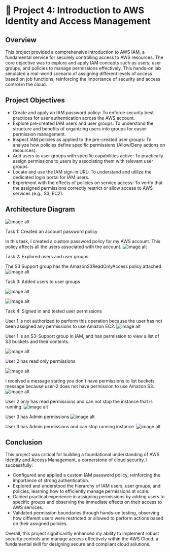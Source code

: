 # 📂 Project 4: Introduction to AWS Identity and Access Management

## Overview
This project provided a comprehensive introduction to AWS IAM, a fundamental service for securely controlling access to AWS resources. The core objective was to explore and apply IAM concepts such as users, user groups, and policies to manage permissions effectively. This hands-on lab simulated a real-world scenario of assigning different levels of access based on job functions, reinforcing the importance of security and access control in the cloud.

## Project Objectives
- Create and apply an IAM password policy: To enforce security best practices for user authentication across the AWS account.
- Explore pre-created IAM users and user groups: To understand the structure and benefits of organizing users into groups for easier permission management.
- Inspect IAM policies as applied to the pre-created user groups: To analyze how policies define specific permissions (Allow/Deny actions on resources).
- Add users to user groups with specific capabilities active: To practically assign permissions to users by associating them with relevant user groups.
- Locate and use the IAM sign-in URL: To understand and utilize the dedicated login portal for IAM users.
- Experiment with the effects of policies on service access: To verify that the assigned permissions correctly restrict or allow access to AWS services (e.g., S3, EC2).

## Architecture Diagram
![image alt](https://github.com/Nndoza/AWS-re-start-Program/blob/5b861243cb7510e168849718aa3b609ca32696be/Project%204%3A%20images/Arictechect%20diagram.png)

Task 1: Created an account password policy

In this task, I created a custom password policy for my AWS account. This policy affects all the users associated with the account.
![image alt](https://github.com/Nndoza/AWS-re-start-Program/blob/a3aed2f98f37331c20d1fa109bb4f049c79dc676/Project%204%3A%20images/password%20rest.png)

Task 2: Explored users and user groups

The S3 Support group has the AmazonS3ReadOnlyAccess policy attached
![image alt](https://github.com/Nndoza/AWS-re-start-Program/blob/a3aed2f98f37331c20d1fa109bb4f049c79dc676/Project%204%3A%20images/task%202.png)

Task 3: Added users to user groups

![image alt](https://github.com/Nndoza/AWS-re-start-Program/blob/a3aed2f98f37331c20d1fa109bb4f049c79dc676/Project%204%3A%20images/task%203%20adding%20users.png)

![image alt](https://github.com/Nndoza/AWS-re-start-Program/blob/a3aed2f98f37331c20d1fa109bb4f049c79dc676/Project%204%3A%20images/all%20user%20groups%20have%201%20user%20task%202.png)

Task 4: Signed in and tested user permissions

User 1 is not authorized to perform this operation  because the user has not been assigned any permissions to use Amazon EC2.
![image alt](https://github.com/Nndoza/AWS-re-start-Program/blob/a3aed2f98f37331c20d1fa109bb4f049c79dc676/Project%204%3A%20images/user%201%20had%20no%20EC2%20permissions.png)

User 1 is an S3-Support group in IAM, and has permission to view a list of S3 buckets and their contents.

![image alt](https://github.com/Nndoza/AWS-re-start-Program/blob/a3aed2f98f37331c20d1fa109bb4f049c79dc676/Project%204%3A%20images/user%201-%20has%20s3%20permissions.png)

User 2 has read only permissions

![image alt](https://github.com/Nndoza/AWS-re-start-Program/blob/a3aed2f98f37331c20d1fa109bb4f049c79dc676/Project%204%3A%20images/user%202%20had%20ec2%20permissions.png)

I received a message stating you don't have permissions to list buckets message because user-2 does not have permission to use Amazon S3.
![image alt](https://github.com/Nndoza/AWS-re-start-Program/blob/a3aed2f98f37331c20d1fa109bb4f049c79dc676/Project%204%3A%20images/user%202%20had%20no%20s3%20access%20permissions.png)

User 2 only has read permissions and can not stop the instance that is running.
![image alt](https://github.com/Nndoza/AWS-re-start-Program/blob/a3aed2f98f37331c20d1fa109bb4f049c79dc676/Project%204%3A%20images/user2%20only%20had%20read%20only%20permissions.png)

User 3 has Admin permissions
![image alt](https://github.com/Nndoza/AWS-re-start-Program/blob/a3aed2f98f37331c20d1fa109bb4f049c79dc676/Project%204%3A%20images/user%203%20had%20permissions%20to%20stop%20ec2%20instance%20as%20an%20admin.png)

User 3 has Admin permissions and can stop running instance.
![image alt](https://github.com/Nndoza/AWS-re-start-Program/blob/a3aed2f98f37331c20d1fa109bb4f049c79dc676/Project%204%3A%20images/user%203%20stopping%20an%20instance.png)

## Conclusion
This project was critical for building a foundational understanding of AWS Identity and Access Management, a cornerstone of cloud security. I successfully:
- Configured and applied a custom IAM password policy, reinforcing the importance of strong authentication.
- Explored and understood the hierarchy of IAM users, user groups, and policies, learning how to efficiently manage permissions at scale.
- Gained practical experience in assigning permissions by adding users to specific groups and observing the immediate effects on their access to AWS services.
- Validated permission boundaries through hands-on testing, observing how different users were restricted or allowed to perform actions based on their assigned policies.

Overall, this project significantly enhanced my ability to implement robust security controls and manage access effectively within the AWS Cloud, a fundamental skill for designing secure and compliant cloud solutions.






























